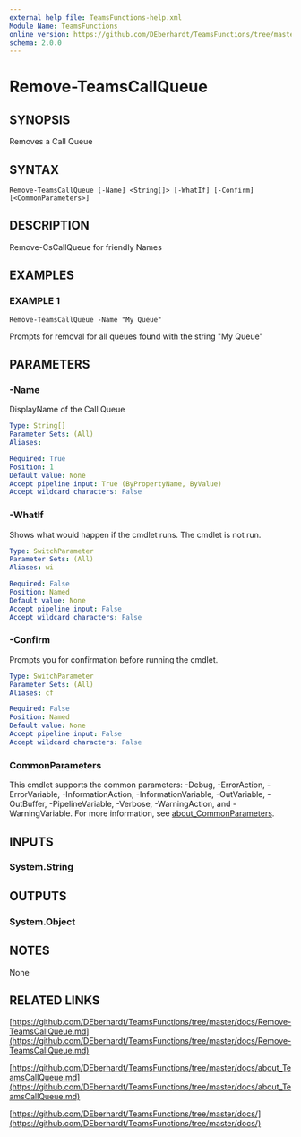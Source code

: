 ```yaml
---
external help file: TeamsFunctions-help.xml
Module Name: TeamsFunctions
online version: https://github.com/DEberhardt/TeamsFunctions/tree/master/docs/Remove-TeamsCallQueue.md
schema: 2.0.0
---
```


# Remove-TeamsCallQueue

## SYNOPSIS
Removes a Call Queue

## SYNTAX

```
Remove-TeamsCallQueue [-Name] <String[]> [-WhatIf] [-Confirm] [<CommonParameters>]
```

## DESCRIPTION
Remove-CsCallQueue for friendly Names

## EXAMPLES

### EXAMPLE 1
```
Remove-TeamsCallQueue -Name "My Queue"
```

Prompts for removal for all queues found with the string "My Queue"

## PARAMETERS

### -Name
DisplayName of the Call Queue

```yaml
Type: String[]
Parameter Sets: (All)
Aliases:

Required: True
Position: 1
Default value: None
Accept pipeline input: True (ByPropertyName, ByValue)
Accept wildcard characters: False
```

### -WhatIf
Shows what would happen if the cmdlet runs.
The cmdlet is not run.

```yaml
Type: SwitchParameter
Parameter Sets: (All)
Aliases: wi

Required: False
Position: Named
Default value: None
Accept pipeline input: False
Accept wildcard characters: False
```

### -Confirm
Prompts you for confirmation before running the cmdlet.

```yaml
Type: SwitchParameter
Parameter Sets: (All)
Aliases: cf

Required: False
Position: Named
Default value: None
Accept pipeline input: False
Accept wildcard characters: False
```

### CommonParameters
This cmdlet supports the common parameters: -Debug, -ErrorAction, -ErrorVariable, -InformationAction, -InformationVariable, -OutVariable, -OutBuffer, -PipelineVariable, -Verbose, -WarningAction, and -WarningVariable. For more information, see [about_CommonParameters](http://go.microsoft.com/fwlink/?LinkID=113216).

## INPUTS

### System.String
## OUTPUTS

### System.Object
## NOTES
None

## RELATED LINKS

[https://github.com/DEberhardt/TeamsFunctions/tree/master/docs/Remove-TeamsCallQueue.md](https://github.com/DEberhardt/TeamsFunctions/tree/master/docs/Remove-TeamsCallQueue.md)

[https://github.com/DEberhardt/TeamsFunctions/tree/master/docs/about_TeamsCallQueue.md](https://github.com/DEberhardt/TeamsFunctions/tree/master/docs/about_TeamsCallQueue.md)

[https://github.com/DEberhardt/TeamsFunctions/tree/master/docs/](https://github.com/DEberhardt/TeamsFunctions/tree/master/docs/)

